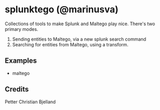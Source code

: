 splunktego (@marinusva)
==============
Collections of tools to make Splunk and Maltego play nice.
There's two primary modes.

1. Sending entities to Maltego, via a new splunk search command
2. Searching for entities from Maltego, using a transform. 


Examples
--------------
- maltego 



Credits
--------------
Petter Christian Bjelland
